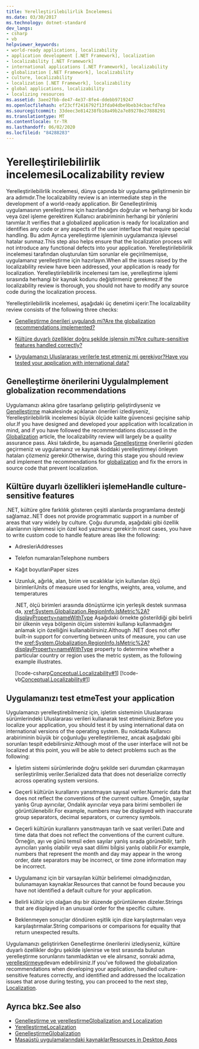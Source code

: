 ```yaml
---
title: Yerelleştirilebilirlik İncelemesi
ms.date: 03/30/2017
ms.technology: dotnet-standard
dev_langs:
- csharp
- vb
helpviewer_keywords:
- world-ready applications, localizability
- application development [.NET Framework], localization
- localizability [.NET Framework]
- international applications [.NET Framework], localizability
- globalization [.NET Framework], localizability
- culture, localizability
- localization [.NET Framework], localizability
- global applications, localizability
- localizing resources
ms.assetid: 3aee2fbb-de47-4e37-8fe4-ddebb9719247
ms.openlocfilehash: ef23cff2416792f13fda04dbe9beb34cbacfd7ea
ms.sourcegitcommit: 33deec3e814238fb18a49b2a7e89278e27888291
ms.translationtype: MT
ms.contentlocale: tr-TR
ms.lasthandoff: 06/02/2020
ms.locfileid: "84288283"
---
```

# <a name="localizability-review"></a><span data-ttu-id="d2460-102">Yerelleştirilebilirlik incelemesi</span><span class="sxs-lookup"><span data-stu-id="d2460-102">Localizability review</span></span>

<span data-ttu-id="d2460-103">Yerelleştirilebilirlik incelemesi, dünya çapında bir uygulama geliştirmenin bir ara adımıdır.</span><span class="sxs-lookup"><span data-stu-id="d2460-103">The localizability review is an intermediate step in the development of a world-ready application.</span></span> <span data-ttu-id="d2460-104">Bir Genelleştirilmiş uygulamasının yerelleştirme için hazırlandığını doğrular ve herhangi bir kodu veya özel işleme gerektiren Kullanıcı arabiriminin herhangi bir yönlerini tanımlar.</span><span class="sxs-lookup"><span data-stu-id="d2460-104">It verifies that a globalized application is ready for localization and identifies any code or any aspects of the user interface that require special handling.</span></span> <span data-ttu-id="d2460-105">Bu adım Ayrıca yerelleştirme işleminin uygulamanıza işlevsel hatalar sunmaz.</span><span class="sxs-lookup"><span data-stu-id="d2460-105">This step also helps ensure that the localization process will not introduce any functional defects into your application.</span></span> <span data-ttu-id="d2460-106">Yerelleştirilebilirlik incelemesi tarafından oluşturulan tüm sorunlar ele geçirilmemişse, uygulamanız yerelleştirme için hazırlayın.</span><span class="sxs-lookup"><span data-stu-id="d2460-106">When all the issues raised by the localizability review have been addressed, your application is ready for localization.</span></span> <span data-ttu-id="d2460-107">Yerelleştirilebilirlik incelemesi tam ise, yerelleştirme işlemi sırasında herhangi bir kaynak kodunu değiştirmeniz gerekmez.</span><span class="sxs-lookup"><span data-stu-id="d2460-107">If the localizability review is thorough, you should not have to modify any source code during the localization process.</span></span>

<span data-ttu-id="d2460-108">Yerelleştirilebilirlik incelemesi, aşağıdaki üç denetimi içerir:</span><span class="sxs-lookup"><span data-stu-id="d2460-108">The localizability review consists of the following three checks:</span></span>

- [<span data-ttu-id="d2460-109">Genelleştirme önerileri uygulandı mi?</span><span class="sxs-lookup"><span data-stu-id="d2460-109">Are the globalization recommendations implemented?</span></span>](#global)

- [<span data-ttu-id="d2460-110">Kültüre duyarlı özellikler doğru şekilde işlensin mi?</span><span class="sxs-lookup"><span data-stu-id="d2460-110">Are culture-sensitive features handled correctly?</span></span>](#culture)

- [<span data-ttu-id="d2460-111">Uygulamanızı Uluslararası verilerle test etmeniz mi gerekiyor?</span><span class="sxs-lookup"><span data-stu-id="d2460-111">Have you tested your application with international data?</span></span>](#test)

<a name="global"></a>
## <a name="implement-globalization-recommendations"></a><span data-ttu-id="d2460-112">Genelleştirme önerilerini Uygula</span><span class="sxs-lookup"><span data-stu-id="d2460-112">Implement globalization recommendations</span></span>

<span data-ttu-id="d2460-113">Uygulamanızı aklına göre tasarlanıp geliştirip geliştirdiyseniz ve [Genelleştirme](globalization.md) makalesinde açıklanan önerileri izlediyseniz, Yerelleştirilebilirlik incelemesi büyük ölçüde kalite güvencesi geçişine sahip olur.</span><span class="sxs-lookup"><span data-stu-id="d2460-113">If you have designed and developed your application with localization in mind, and if you have followed the recommendations discussed in the [Globalization](globalization.md) article, the localizability review will largely be a quality assurance pass.</span></span> <span data-ttu-id="d2460-114">Aksi takdirde, bu aşamada [Genelleştirme](globalization.md) önerilerini gözden geçirmeniz ve uygulamanız ve kaynak koddaki yerelleştirmeyi önleyen hataları çözmeniz gerekir.</span><span class="sxs-lookup"><span data-stu-id="d2460-114">Otherwise, during this stage you should review and implement the recommendations for [globalization](globalization.md) and fix the errors in source code that prevent localization.</span></span>

<a name="culture"></a>
## <a name="handle-culture-sensitive-features"></a><span data-ttu-id="d2460-115">Kültüre duyarlı özellikleri işleme</span><span class="sxs-lookup"><span data-stu-id="d2460-115">Handle culture-sensitive features</span></span>

<span data-ttu-id="d2460-116">.NET, kültüre göre farklılık gösteren çeşitli alanlarda programlama desteği sağlamaz.</span><span class="sxs-lookup"><span data-stu-id="d2460-116">.NET does not provide programmatic support in a number of areas that vary widely by culture.</span></span> <span data-ttu-id="d2460-117">Çoğu durumda, aşağıdaki gibi özellik alanlarının işlenmesi için özel kod yazmanız gerekir:</span><span class="sxs-lookup"><span data-stu-id="d2460-117">In most cases, you have to write custom code to handle feature areas like the following:</span></span>

- <span data-ttu-id="d2460-118">Adresleri</span><span class="sxs-lookup"><span data-stu-id="d2460-118">Addresses</span></span>

- <span data-ttu-id="d2460-119">Telefon numaraları</span><span class="sxs-lookup"><span data-stu-id="d2460-119">Telephone numbers</span></span>

- <span data-ttu-id="d2460-120">Kağıt boyutları</span><span class="sxs-lookup"><span data-stu-id="d2460-120">Paper sizes</span></span>

- <span data-ttu-id="d2460-121">Uzunluk, ağırlık, alan, birim ve sıcaklıklar için kullanılan ölçü birimleri</span><span class="sxs-lookup"><span data-stu-id="d2460-121">Units of measure used for lengths, weights, area, volume, and temperatures</span></span>

   <span data-ttu-id="d2460-122">.NET, ölçü birimleri arasında dönüştürme için yerleşik destek sunmasa da, <xref:System.Globalization.RegionInfo.IsMetric%2A?displayProperty=nameWithType> Aşağıdaki örnekte gösterildiği gibi belirli bir ülkenin veya bölgenin ölçüm sistemini kullanıp kullanmadığını anlamak için özelliğini kullanabilirsiniz.</span><span class="sxs-lookup"><span data-stu-id="d2460-122">Although .NET does not offer built-in support for converting between units of measure, you can use the <xref:System.Globalization.RegionInfo.IsMetric%2A?displayProperty=nameWithType> property to determine whether a particular country or region uses the metric system, as the following example illustrates.</span></span>

   [!code-csharp[Conceptual.Localizability#1](../../../samples/snippets/csharp/VS_Snippets_CLR/conceptual.localizability/cs/ismetric1.cs#1)]
   [!code-vb[Conceptual.Localizability#1](../../../samples/snippets/visualbasic/VS_Snippets_CLR/conceptual.localizability/vb/ismetric1.vb#1)]

<a name="test"></a>
## <a name="test-your-application"></a><span data-ttu-id="d2460-123">Uygulamanızı test etme</span><span class="sxs-lookup"><span data-stu-id="d2460-123">Test your application</span></span>

<span data-ttu-id="d2460-124">Uygulamanızı yerelleştirebilmeniz için, işletim sisteminin Uluslararası sürümlerindeki Uluslararası verileri kullanarak test etmelisiniz.</span><span class="sxs-lookup"><span data-stu-id="d2460-124">Before you localize your application, you should test it by using international data on international versions of the operating system.</span></span> <span data-ttu-id="d2460-125">Bu noktada Kullanıcı arabiriminin büyük bir çoğunluğu yerelleştirilemez, ancak aşağıdaki gibi sorunları tespit edebilirsiniz:</span><span class="sxs-lookup"><span data-stu-id="d2460-125">Although most of the user interface will not be localized at this point, you will be able to detect problems such as the following:</span></span>

- <span data-ttu-id="d2460-126">İşletim sistemi sürümlerinde doğru şekilde seri durumdan çıkarmayan serileştirilmiş veriler.</span><span class="sxs-lookup"><span data-stu-id="d2460-126">Serialized data that does not deserialize correctly across operating system versions.</span></span>

- <span data-ttu-id="d2460-127">Geçerli kültürün kurallarını yansıtmayan sayısal veriler.</span><span class="sxs-lookup"><span data-stu-id="d2460-127">Numeric data that does not reflect the conventions of the current culture.</span></span> <span data-ttu-id="d2460-128">Örneğin, sayılar yanlış Grup ayırıcılar, Ondalık ayırıcılar veya para birimi sembolleri ile görüntülenebilir.</span><span class="sxs-lookup"><span data-stu-id="d2460-128">For example, numbers may be displayed with inaccurate group separators, decimal separators, or currency symbols.</span></span>

- <span data-ttu-id="d2460-129">Geçerli kültürün kurallarını yansıtmayan tarih ve saat verileri.</span><span class="sxs-lookup"><span data-stu-id="d2460-129">Date and time data that does not reflect the conventions of the current culture.</span></span> <span data-ttu-id="d2460-130">Örneğin, ayı ve günü temsil eden sayılar yanlış sırada görünebilir, tarih ayırıcıları yanlış olabilir veya saat dilimi bilgisi yanlış olabilir.</span><span class="sxs-lookup"><span data-stu-id="d2460-130">For example, numbers that represent the month and day may appear in the wrong order, date separators may be incorrect, or time zone information may be incorrect.</span></span>

- <span data-ttu-id="d2460-131">Uygulamanız için bir varsayılan kültür belirlemei olmadığınızdan, bulunamayan kaynaklar.</span><span class="sxs-lookup"><span data-stu-id="d2460-131">Resources that cannot be found because you have not identified a default culture for your application.</span></span>

- <span data-ttu-id="d2460-132">Belirli kültür için olağan dışı bir düzende görüntülenen dizeler.</span><span class="sxs-lookup"><span data-stu-id="d2460-132">Strings that are displayed in an unusual order for the specific culture.</span></span>

- <span data-ttu-id="d2460-133">Beklenmeyen sonuçlar döndüren eşitlik için dize karşılaştırmaları veya karşılaştırmalar.</span><span class="sxs-lookup"><span data-stu-id="d2460-133">String comparisons or comparisons for equality that return unexpected results.</span></span>

<span data-ttu-id="d2460-134">Uygulamanızı geliştirirken Genelleştirme önerilerini izlediyseniz, kültüre duyarlı özellikler doğru şekilde işlenirse ve test sırasında bulunan yerelleştirme sorunlarını tanımladıktan ve ele alırsanız, sonraki adıma, [yerelleştirmeye](localization.md)devam edebilirsiniz.</span><span class="sxs-lookup"><span data-stu-id="d2460-134">If you've followed the globalization recommendations when developing your application, handled culture-sensitive features correctly, and identified and addressed the localization issues that arose during testing, you can proceed to the next step, [Localization](localization.md).</span></span>

## <a name="see-also"></a><span data-ttu-id="d2460-135">Ayrıca bkz.</span><span class="sxs-lookup"><span data-stu-id="d2460-135">See also</span></span>

- [<span data-ttu-id="d2460-136">Genelleştirme ve yerelleştirme</span><span class="sxs-lookup"><span data-stu-id="d2460-136">Globalization and Localization</span></span>](index.md)
- [<span data-ttu-id="d2460-137">Yerelleştirme</span><span class="sxs-lookup"><span data-stu-id="d2460-137">Localization</span></span>](localization.md)
- [<span data-ttu-id="d2460-138">Genelleştirme</span><span class="sxs-lookup"><span data-stu-id="d2460-138">Globalization</span></span>](globalization.md)
- [<span data-ttu-id="d2460-139">Masaüstü uygulamalarındaki kaynaklar</span><span class="sxs-lookup"><span data-stu-id="d2460-139">Resources in Desktop Apps</span></span>](../../framework/resources/index.md)
